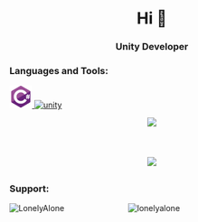 <h1 align="center">Hi 👋</h1>
<h3 align="center">Unity Developer</h3>


</p>

<h3 align="left">Languages and Tools:</h3>
<p align="left"> <a href="https://www.w3schools.com/cs/" target="_blank" rel="noreferrer"> <img src="https://raw.githubusercontent.com/devicons/devicon/master/icons/csharp/csharp-original.svg" alt="csharp" width="40" height="40"/> </a> <a href="https://unity.com/" target="_blank" rel="noreferrer"> <img src="https://www.vectorlogo.zone/logos/unity3d/unity3d-icon.svg" alt="unity" width="40" height="40"/> </a> </p>

<p align="center">
  <a href="https://lonelyalone.itch.io"><img src="https://img.shields.io/badge/itch.io-EB4034"/></a>
</p>

<h1 align="center">
  <a>
    <img src="https://github-readme-activity-graph.vercel.app/graph?username=HermanArtushevskyi&bg_color=222423&color=ffffff&line=948a04&point=047594&hide_border=true&custom_title=GitHub%20Commits%20Graph"/>
  </a>
</h1>


<h3 align="left">Support:</h3>
<p><a href="https://www.buymeacoffee.com/LonelyAlone"> <img align="left" src="https://cdn.buymeacoffee.com/buttons/v2/default-yellow.png" height="50" width="210" alt="LonelyAlone" /></a><a href="https://ko-fi.com/lonelyalone"> <img align="left" src="https://cdn.ko-fi.com/cdn/kofi3.png?v=3" height="50" width="210" alt="lonelyalone" /></a></p><br><br>
